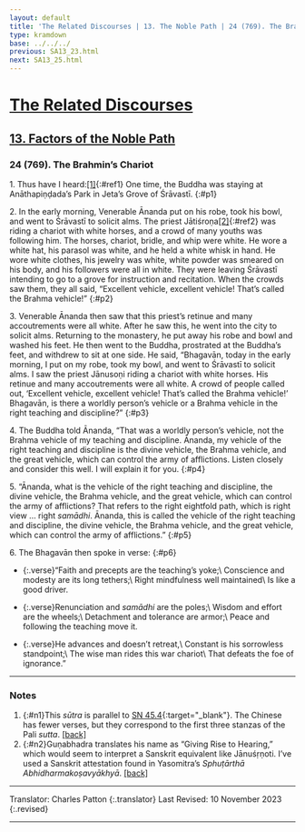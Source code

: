 ```yaml
---
layout: default
title: 'The Related Discourses | 13. The Noble Path | 24 (769). The Brahmin’s Chariot'
type: kramdown
base: ../../../
previous: SA13_23.html
next: SA13_25.html
---
```


# [The Related Discourses](../index.html)
## [13. Factors of the Noble Path](index.html)
### 24 (769). The Brahmin’s Chariot

1\. Thus have I heard:[\[1\]](#n1){:#ref1} One time, the Buddha was staying at Anāthapiṇḍada’s Park in Jeta’s Grove of Śrāvastī.
{:#p1}

2\. In the early morning, Venerable Ānanda put on his robe, took his bowl, and went to Śrāvastī to solicit alms. The priest Jātiśroṇa[\[2\]](#n2){:#ref2} was riding a chariot with white horses, and a crowd of many youths was following him. The horses, chariot, bridle, and whip were white. He wore a white hat, his parasol was white, and he held a white whisk in hand. He wore white clothes, his jewelry was white, white powder was smeared on his body, and his followers were all in white. They were leaving Śrāvastī intending to go to a grove for instruction and recitation. When the crowds saw them, they all said, “Excellent vehicle, excellent vehicle! That’s called the Brahma vehicle!”
{:#p2}

3\. Venerable Ānanda then saw that this priest’s retinue and many accoutrements were all white. After he saw this, he went into the city to solicit alms. Returning to the monastery, he put away his robe and bowl and washed his feet. He then went to the Buddha, prostrated at the Buddha’s feet, and withdrew to sit at one side. He said, “Bhagavān, today in the early morning, I put on my robe, took my bowl, and went to Śrāvastī to solicit alms. I saw the priest Jānusoṇi riding a chariot with white horses. His retinue and many accoutrements were all white. A crowd of people called out, ‘Excellent vehicle, excellent vehicle! That’s called the Brahma vehicle!’ Bhagavān, is there a worldly person’s vehicle or a Brahma vehicle in the right teaching and discipline?”
{:#p3}

4\. The Buddha told Ānanda, “That was a worldly person’s vehicle, not the Brahma vehicle of my teaching and discipline. Ānanda, my vehicle of the right teaching and discipline is the divine vehicle, the Brahma vehicle, and the great vehicle, which can control the army of afflictions. Listen closely and consider this well. I will explain it for you.
{:#p4}

5\. “Ānanda, what is the vehicle of the right teaching and discipline, the divine vehicle, the Brahma vehicle, and the great vehicle, which can control the army of afflictions? That refers to the right eightfold path, which is right view … right <em>samādhi</em>. Ānanda, this is called the vehicle of the right teaching and discipline, the divine vehicle, the Brahma vehicle, and the great vehicle, which can control the army of afflictions.”
{:#p5}

6\. The Bhagavān then spoke in verse:
{:#p6}

* {:.verse}“Faith and precepts are the teaching’s yoke;\\
Conscience and modesty are its long tethers;\\
Right mindfulness well maintained\\
Is like a good driver.

* {:.verse}Renunciation and <em>samādhi</em> are the poles;\\
Wisdom and effort are the wheels;\\
Detachment and tolerance are armor;\\
Peace and following the teaching move it.

* {:.verse}He advances and doesn’t retreat,\\
Constant is his sorrowless standpoint;\\
The wise man rides this war chariot\\
That defeats the foe of ignorance.”

---

### Notes

1. {:#n1}This <em>sūtra</em> is parallel to [SN 45.4](https://suttacentral.net/sn45.4){:target="_blank"}. The Chinese has fewer verses, but they correspond to the first three stanzas of the Pali <em>sutta</em>. [\[back\]](#ref1)
2. {:#n2}Guṇabhadra translates his name as “Giving Rise to Hearing,” which would seem to interpret a Sanskrit equivalent like Jānuśṛṇoti. I’ve used a Sanskrit attestation found in Yasomitra’s <cite>Sphuṭārthā Abhidharmakoṣavyākhyā</cite>. [\[back\]](#ref2)

---

Translator: Charles Patton
{:.translator}
Last Revised: 10 November 2023
{:.revised}

---